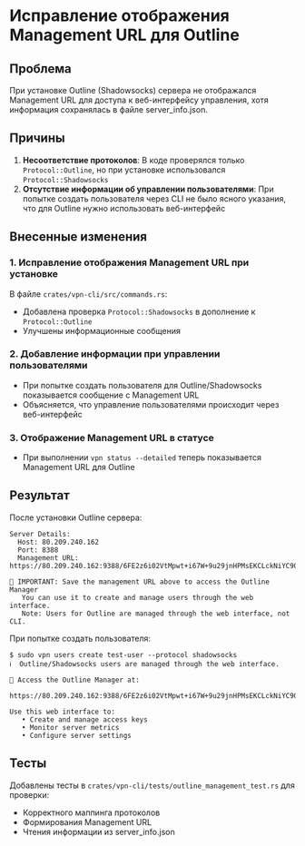 # Исправление отображения Management URL для Outline

## Проблема
При установке Outline (Shadowsocks) сервера не отображался Management URL для доступа к веб-интерфейсу управления, хотя информация сохранялась в файле server_info.json.

## Причины
1. **Несоответствие протоколов**: В коде проверялся только `Protocol::Outline`, но при установке использовался `Protocol::Shadowsocks`
2. **Отсутствие информации об управлении пользователями**: При попытке создать пользователя через CLI не было ясного указания, что для Outline нужно использовать веб-интерфейс

## Внесенные изменения

### 1. Исправление отображения Management URL при установке
В файле `crates/vpn-cli/src/commands.rs`:
- Добавлена проверка `Protocol::Shadowsocks` в дополнение к `Protocol::Outline`
- Улучшены информационные сообщения

### 2. Добавление информации при управлении пользователями
- При попытке создать пользователя для Outline/Shadowsocks показывается сообщение с Management URL
- Объясняется, что управление пользователями происходит через веб-интерфейс

### 3. Отображение Management URL в статусе
- При выполнении `vpn status --detailed` теперь показывается Management URL для Outline

## Результат
После установки Outline сервера:
```
Server Details:
  Host: 80.209.240.162
  Port: 8388
  Management URL: https://80.209.240.162:9388/6FE2z6i02VtMpwt+i67W+9u29jnHPMsEKCLckNiYC90=/

🔑 IMPORTANT: Save the management URL above to access the Outline Manager
   You can use it to create and manage users through the web interface.
   Note: Users for Outline are managed through the web interface, not CLI.
```

При попытке создать пользователя:
```
$ sudo vpn users create test-user --protocol shadowsocks
ℹ️  Outline/Shadowsocks users are managed through the web interface.

🔑 Access the Outline Manager at:
   https://80.209.240.162:9388/6FE2z6i02VtMpwt+i67W+9u29jnHPMsEKCLckNiYC90=/

Use this web interface to:
   • Create and manage access keys
   • Monitor server metrics
   • Configure server settings
```

## Тесты
Добавлены тесты в `crates/vpn-cli/tests/outline_management_test.rs` для проверки:
- Корректного маппинга протоколов
- Формирования Management URL
- Чтения информации из server_info.json